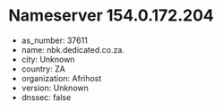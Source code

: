 # Nameserver 154.0.172.204

* as_number: 37611
* name: nbk.dedicated.co.za.
* city: Unknown
* country: ZA
* organization: Afrihost
* version: Unknown
* dnssec: false
